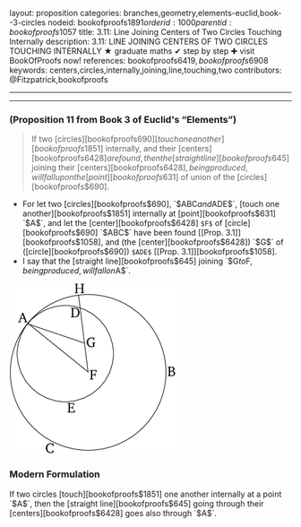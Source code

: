 layout: proposition
categories: branches,geometry,elements-euclid,book--3-circles
nodeid: bookofproofs$1891
orderid: 1000
parentid: bookofproofs$1057
title: 3.11: Line Joining Centers of Two Circles Touching Internally
description: 3.11: LINE JOINING CENTERS OF TWO CIRCLES TOUCHING INTERNALLY &#9733; graduate maths &#10004; step by step &#10010; visit BookOfProofs now!
references: bookofproofs$6419,bookofproofs$6908
keywords: centers,circles,internally,joining,line,touching,two
contributors: @Fitzpatrick,bookofproofs

---


---

### (Proposition 11 from Book 3 of Euclid's “Elements”)

> If two [circles][bookofproofs$690] [touch one another][bookofproofs$1851] internally, and their [centers][bookofproofs$6428] are found, then the [straight line][bookofproofs$645] joining their [centers][bookofproofs$6428], being produced, will fall upon the [point][bookofproofs$631] of union of the [circles][bookofproofs$690].
* For let two [circles][bookofproofs$690], `$ABC$` and `$ADE$`, [touch one another][bookofproofs$1851] internally at [point][bookofproofs$631] `$A$`, and let the [center][bookofproofs$6428] `$F$` of [circle][bookofproofs$690] `$ABC$` have been found [[Prop. 3.1]][bookofproofs$1058], and (the [center][bookofproofs$6428]) `$G$` of ([circle][bookofproofs$690]) `$ADE$` [[Prop. 3.1]][bookofproofs$1058].
* I say that the [straight line][bookofproofs$645] joining `$G$` to `$F$`, being produced, will fall on `$A$`.


![fig11e](https://github.com/bookofproofs/bookofproofs.github.io/blob/main/_sources/_assets/images/euclid/Book03/fig11e.png?raw=true)


### Modern Formulation

If two circles [touch][bookofproofs$1851] one another internally at a point `$A$`, then the [straight line][bookofproofs$645] going through their [centers][bookofproofs$6428] goes also through `$A$`.
